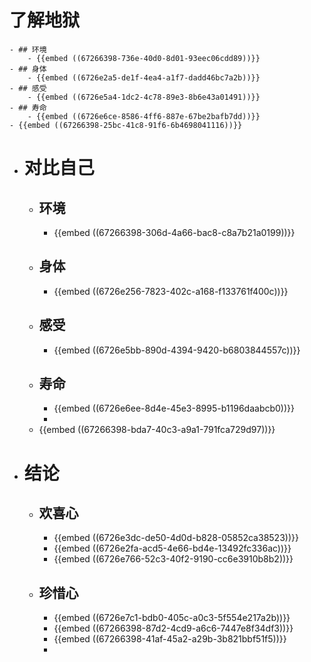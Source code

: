 # 了解地狱
	- ## 环境
		- {{embed ((67266398-736e-40d0-8d01-93eec06cdd89))}}
	- ## 身体
		- {{embed ((6726e2a5-de1f-4ea4-a1f7-dadd46bc7a2b))}}
	- ## 感受
		- {{embed ((6726e5a4-1dc2-4c78-89e3-8b6e43a01491))}}
	- ## 寿命
		- {{embed ((6726e6ce-8586-4ff6-887e-67be2bafb7dd))}}
	- {{embed ((67266398-25bc-41c8-91f6-6b4698041116))}}
- # 对比自己
	- ## 环境
		- {{embed ((67266398-306d-4a66-bac8-c8a7b21a0199))}}
	- ## 身体
		- {{embed ((6726e256-7823-402c-a168-f133761f400c))}}
	- ## 感受
		- {{embed ((6726e5bb-890d-4394-9420-b6803844557c))}}
	- ## 寿命
		- {{embed ((6726e6ee-8d4e-45e3-8995-b1196daabcb0))}}
		-
	- {{embed ((67266398-bda7-40c3-a9a1-791fca729d97))}}
- # 结论
	- ## 欢喜心
		- {{embed ((6726e3dc-de50-4d0d-b828-05852ca38523))}}
		- {{embed ((6726e2fa-acd5-4e66-bd4e-13492fc336ac))}}
		- {{embed ((6726e766-52c3-40f2-9190-cc6e3910b8b2))}}
	- ## 珍惜心
		- {{embed ((6726e7c1-bdb0-405c-a0c3-5f554e217a2b))}}
		- {{embed ((67266398-87d2-4cd9-a6c6-7447e8f34df3))}}
		- {{embed ((67266398-41af-45a2-a29b-3b821bbf51f5))}}
		-